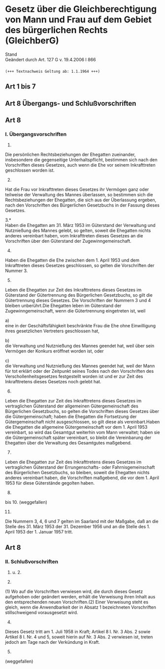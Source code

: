 Gesetz über die Gleichberechtigung von Mann und Frau auf dem Gebiet des bürgerlichen Rechts (GleichberG)
========================================================================================================

Stand  
Geändert durch Art. 127 G v. 19.4.2006 I 866

### 

```
(+++ Textnachweis Geltung ab: 1.1.1964 +++)
```

Art 1 bis 7
-----------

### 

Art 8 Übergangs- und Schlußvorschriften
---------------------------------------

### 

Art 8
-----

### I. Übergangsvorschriften

1.  
Die persönlichen Rechtsbeziehungen der Ehegatten zueinander, insbesondere die gegenseitige Unterhaltspflicht, bestimmen sich nach den Vorschriften dieses Gesetzes, auch wenn die Ehe vor seinem Inkrafttreten geschlossen worden ist.

2.  
Hat die Frau vor Inkrafttreten dieses Gesetzes ihr Vermögen ganz oder teilweise der Verwaltung des Mannes überlassen, so bestimmen sich die Rechtsbeziehungen der Ehegatten, die sich aus der Überlassung ergeben, nach den Vorschriften des Bürgerlichen Gesetzbuchs in der Fassung dieses Gesetzes.

3.\*  
Haben die Ehegatten am 31. März 1953 im Güterstand der Verwaltung und Nutznießung des Mannes gelebt, so gelten, soweit die Ehegatten nichts anderes vereinbart haben, vom Inkrafttreten dieses Gesetzes an die Vorschriften über den Güterstand der Zugewinngemeinschaft.

4.  
Haben die Ehegatten die Ehe zwischen dem 1. April 1953 und dem Inkrafttreten dieses Gesetzes geschlossen, so gelten die Vorschriften der Nummer 3.

5.  
Leben die Ehegatten zur Zeit des Inkrafttretens dieses Gesetzes im Güterstand der Gütertrennung des Bürgerlichen Gesetzbuchs, so gilt die Gütertrennung dieses Gesetzes. Die Vorschriften der Nummern 3 und 4 bleiben unberührt.Die Ehegatten leben im Güterstand der Zugewinngemeinschaft, wenn die Gütertrennung eingetreten ist, weil

a)  
eine in der Geschäftsfähigkeit beschränkte Frau die Ehe ohne Einwilligung ihres gesetzlichen Vertreters geschlossen hat,

b)  
die Verwaltung und Nutznießung des Mannes geendet hat, weil über sein Vermögen der Konkurs eröffnet worden ist, oder

c)  
die Verwaltung und Nutznießung des Mannes geendet hat, weil der Mann für tot erklärt oder der Zeitpunkt seines Todes nach den Vorschriften des Verschollenheitsgesetzes festgestellt worden ist und er zur Zeit des Inkrafttretens dieses Gesetzes noch gelebt hat.

6.  
Leben die Ehegatten zur Zeit des Inkrafttretens dieses Gesetzes im vertraglichen Güterstand der allgemeinen Gütergemeinschaft des Bürgerlichen Gesetzbuchs, so gelten die Vorschriften dieses Gesetzes über die Gütergemeinschaft; haben die Ehegatten die Fortsetzung der Gütergemeinschaft nicht ausgeschlossen, so gilt diese als vereinbart.Haben die Ehegatten die allgemeine Gütergemeinschaft vor dem 1. April 1953 vereinbart, so wird das Gesamtgut weiterhin vom Mann verwaltet; haben sie die Gütergemeinschaft später vereinbart, so bleibt die Vereinbarung der Ehegatten über die Verwaltung des Gesamtgutes maßgebend.

7.  
Leben die Ehegatten zur Zeit des Inkrafttretens dieses Gesetzes im vertraglichen Güterstand der Errungenschafts- oder Fahrnisgemeinschaft des Bürgerlichen Gesetzbuchs, so bleiben, soweit die Ehegatten nichts anderes vereinbart haben, die Vorschriften maßgebend, die vor dem 1. April 1953 für diese Güterstände gegolten haben.

8.  
bis 10. (weggefallen)

11.  
Die Nummern 3, 4, 6 und 7 gelten im Saarland mit der Maßgabe, daß an die Stelle des 31. März 1953 der 31. Dezember 1956 und an die Stelle des 1. April 1953 der 1. Januar 1957 tritt.

Art 8
-----

### II. Schlußvorschriften

1. u. 2.

3.  
(1) Wo auf die Vorschriften verwiesen wird, die durch dieses Gesetz aufgehoben oder geändert werden, erhält die Verweisung ihren Inhalt aus den entsprechenden neuen Vorschriften.(2) Einer Verweisung steht es gleich, wenn die Anwendbarkeit der in Absatz 1 bezeichneten Vorschriften stillschweigend vorausgesetzt wird.

4.  
Dieses Gesetz tritt am 1. Juli 1958 in Kraft; Artikel 8 I. Nr. 3 Abs. 2 sowie Artikel 8 I. Nr. 4 und 5, soweit hierin auf Nr. 3 Abs. 2 verwiesen ist, treten jedoch am Tage nach der Verkündung in Kraft.

5.  
(weggefallen)
